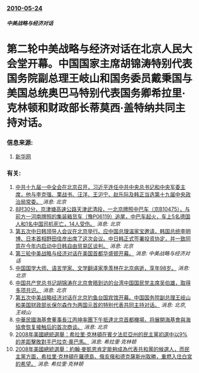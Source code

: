 ### [2010-05-24](/news/2010/05/24/index.md)

##### 中美战略与经济对话
#  第二轮中美战略与经济对话在北京人民大会堂开幕。中国国家主席胡锦涛特别代表国务院副总理王岐山和国务委员戴秉国与美国总统奥巴马特别代表国务卿希拉里·克林顿和财政部长蒂莫西·盖特纳共同主持对话。




### 信息来源:

1. [新华网](http://news.xinhuanet.com/politics/2010-05/24/c_12135646.htm)

### 有关:

1. [中共十九届一中全会在北京召开，习近平连任中共中央总书记和中央军委主席，他与李克强、栗战书、汪洋、王沪宁、赵乐际及韩正当选第十九届中央政治局常委。 ](/zh/news/2017/10/25/中共十九届一中全会在北京召开-习近平连任中共中央总书记和中央军委主席-他与李克强-栗战书-汪洋-王沪宁-赵乐际及韩正当选.md) _消息: 北京_
2. [8时30分，京津塘高速公路天津武清段，一北京牌照中巴车（京B10475），与前方一河南牌照的集装箱货车（豫P06119）追尾，中巴车起火，车上5名德国人和1名中国司机死亡，14人受伤。](/zh/news/2012/10/1/8时30分-京津塘高速公路天津武清段-一北京牌照中巴车-京B10475-与前方一河南牌照的集装箱货车-豫P06119.md) _消息: 北京_
3. [ 第五次中日韩领导人会议在北京举行。应中国总理温家宝邀请，韩国总统李明博、日本首相野田佳彦出席了这次会议。中日韩正式签署投资协定，并一致同意在今年内启动中日韩自由贸易区谈判。](/zh/news/2012/05/13/第五次中日韩领导人会议在北京举行-应中国总理温家宝邀请-韩国总统李明博-日本首相野田佳彦出席了这次会议-中日韩正式签署.md) _消息: 北京_
4. [第三轮中美战略与经济对话在美国首都华盛顿开幕。](/zh/news/2011/05/9/第三轮中美战略与经济对话在美国首都华盛顿开幕.md) _消息: 中美战略与经济对话_
5. [中国国学大师、语言学家、文学翻译家季羡林在北京病逝，享年98岁。](/zh/news/2009/07/11/中国国学大师-语言学家-文学翻译家季羡林在北京病逝-享年98岁.md) _消息: 北京_
6. [中国共产党总书记胡锦涛在北京會晤到访的台湾中国国民党主席吴伯雄，取得多项共识。](/zh/news/2009/05/26/中国共产党总书记胡锦涛在北京會晤到访的台湾中国国民党主席吴伯雄-取得多项共识.md) _消息: 北京_
7. [第五次中美战略经济对话在北京钓鱼台国宾馆开幕。中国国务院副总理王岐山和美国财政部长保尔森作为两国元首的特别代表共同主持对话。](/zh/news/2008/12/4/第五次中美战略经济对话在北京钓鱼台国宾馆开幕-中国国务院副总理王岐山和美国财政部长保尔森作为两国元首的特别代表共同主持对.md) _消息: 北京, 王岐山_
8. [中華民國海基會董事長江丙坤率團下午抵達北京首都機場，将展開海基會與海協會恢复接触后的首次商谈。](/zh/news/2008/06/11/中華民國海基會董事長江丙坤率團下午抵達北京首都機場-将展開海基會與海協會恢复接触后的首次商谈.md) _消息: 北京_
9. [2008年美國總統選舉：希拉里·克林頓在賓夕法尼亞州的民主黨初選中以9%的差距擊敗對手巴拉克·奧巴馬。](/zh/news/2008/04/23/2008年美國總統選舉-希拉里-克林頓在賓夕法尼亞州的民主黨初選中以9-的差距擊敗對手巴拉克-奧巴馬.md) _消息: 希拉里·克林顿_
10. [2008年美國總統選舉：約翰·麥凱恩肯定能夠成為代表共和黨的候選人，而民主黨方面，希拉里·克林頓在羅德島、俄亥俄和德克薩斯州取勝，重燃入住白宮的希望。](/zh/news/2008/03/4/2008年美國總統選舉-約翰-麥凱恩肯定能夠成為代表共和黨的候選人-而民主黨方面-希拉里-克林頓在羅德島-俄亥俄和德克薩.md) _消息: 希拉里·克林顿_
